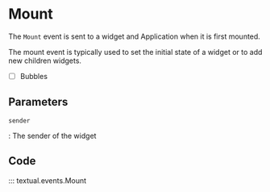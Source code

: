 # Mount

The `Mount` event is sent to a widget and Application when it is first mounted.

The mount event is typically used to set the initial state of a widget or to add new children widgets.

- [ ] Bubbles

## Parameters

`sender`

: The sender of the widget

## Code

::: textual.events.Mount
